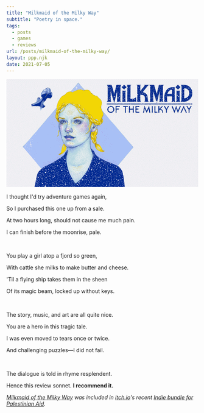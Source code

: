 ```yaml
---
title: "Milkmaid of the Milky Way"
subtitle: "Poetry in space."
tags:
  - posts
  - games
  - reviews
url: /posts/milkmaid-of-the-milky-way/
layout: ppp.njk
date: 2021-07-05
---
```


![](/images/milkmaid.png)

I thought I'd try adventure games again,

So I purchased this one up from a sale.

At two hours long, should not cause me much pain.

I can finish before the moonrise, pale.

<br>

You play a girl atop a fjord so green,

With cattle she milks to make butter and cheese.

'Til a flying ship takes them in the sheen

Of its magic beam, locked up without keys.

<br>

The story, music, and art are all quite nice.

You are a hero in this tragic tale.

I was even moved to tears once or twice.

And challenging puzzles—I did not fail.

<br>

The dialogue is told in rhyme resplendent.

Hence this review sonnet. **I recommend it.**

*[Milkmaid of the Milky Way](http://machineboy.com/milkmaid/) was included in [itch.io](https://itch.io/)'s recent [Indie bundle for Palestinian Aid](https://itch.io/b/902/indie-bundle-for-palestinian-aid).*
